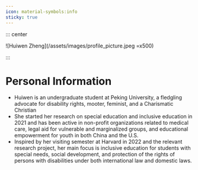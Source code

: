 ```yaml
---
icon: material-symbols:info
sticky: true
---
```


::: center

![Huiwen Zheng](/assets/images/profile_picture.jpeg =x500)

:::

# Personal Information

- Huiwen is an undergraduate student at Peking University, a fledgling advocate for disability rights, mooter, feminist, and a Charismatic Christian
- She started her research on special education and inclusive education in 2021 and has been active in non-profit organizations related to medical care, legal aid for vulnerable and marginalized groups, and educational empowerment for youth in both China and the U.S.
- Inspired by her visiting semester at Harvard in 2022 and the relevant research project, her main focus is inclusive education for students with special needs, social development, and protection of the rights of persons with disabilities under both international law and domestic laws.
